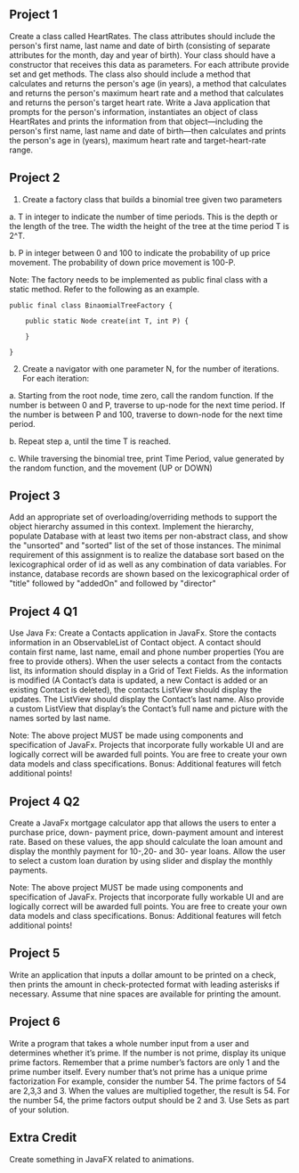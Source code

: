 ## Project 1

Create a class called HeartRates. The class attributes should include the person's first name, last name and date of birth (consisting of separate attributes for the month, day and year of birth). Your class should have a constructor that receives this data as parameters. For each attribute provide set and get methods. The class also should include a method that calculates and returns the person's age (in years), a method that calculates and returns the person's maximum heart rate and a method that calculates and returns the person's target heart rate. Write a Java application that prompts for the person's information, instantiates an object of class HeartRates and prints the information from that object—including the person's first name, last name and date of birth—then calculates and prints the person's age in (years), maximum heart rate and target-heart-rate range.

## Project 2

1. Create a factory class that builds a binomial tree given two parameters

  a. T in integer to indicate the number of time periods.  This is the depth or the length of the tree.  The width the height of the tree at the time period T is 2^T. 

  b. P in integer between 0 and 100 to indicate the probability of up price movement.  The probability of down price movement is 100-P.


Note:  The factory needs to be implemented as public final class with a static method.  Refer to the following as an example.


	public final class BinaomialTreeFactory {

		public static Node create(int T, int P) {

		}

	}


2. Create a navigator with one parameter N, for the number of iterations.  For each iteration:  

  a. Starting from the root node, time zero, call the random function.  If the number is between 0 and P, traverse to up-node for the next time period.  If the number is between P and 100, traverse to down-node for the next time period.

  b. Repeat step a, until the time T is reached.

  c. While traversing the binomial tree, print Time Period, value generated by the random function, and the movement (UP or DOWN)

## Project 3

Add an appropriate set of overloading/overriding methods to support the object hierarchy assumed in this context. Implement the hierarchy, populate Database with at least two items per non-abstract class, and show the "unsorted" and "sorted" list of the set of those instances. The minimal requirement of this assignment is to realize the database sort based on the lexicographical order of id as well as any combination of data variables. For instance, database records are shown based on the lexicographical order of "title" followed by "addedOn" and followed by "director"

## Project 4 Q1

Use Java Fx: Create a Contacts application in JavaFx. Store the contacts information in an
ObservableList of Contact object. A contact should contain first name, last name, email
and phone number properties (You are free to provide others). When the user selects a contact
from the contacts list, its information should display in a Grid of Text Fields. As the
information is modified (A Contact’s data is updated, a new Contact is added or an existing
Contact is deleted), the contacts ListView should display the updates. The ListView should
display the Contact’s last name. Also provide a custom ListView that display’s the Contact’s
full name and picture with the names sorted by last name.

Note: The above project MUST be made using components and specification of JavaFx. Projects
that incorporate fully workable UI and are logically correct will be awarded full points. You are
free to create your own data models and class specifications. Bonus: Additional features will
fetch additional points!

## Project 4 Q2

Create a JavaFx mortgage calculator app that allows the users to enter a purchase price, down-
payment price, down-payment amount and interest rate. Based on these values, the app should
calculate the loan amount and display the monthly payment for 10-,20- and 30- year loans.
Allow the user to select a custom loan duration by using slider and display the monthly
payments.

Note: The above project MUST be made using components and specification of JavaFx. Projects
that incorporate fully workable UI and are logically correct will be awarded full points. You are
free to create your own data models and class specifications. Bonus: Additional features will
fetch additional points!

## Project 5

Write an application that inputs a dollar amount to be printed on a check, then prints the
amount in check-protected format with leading asterisks if necessary. Assume that nine spaces are
available for printing the amount.

## Project 6

Write a program that takes a whole number input from a user and determines whether it’s prime. If the
number is not prime, display its unique prime factors. Remember that a prime number’s factors are only
1 and the prime number itself. Every number that’s not prime has a unique prime factorization For
example, consider the number 54. The prime factors of 54 are 2,3,3 and 3. When the values are
multiplied together, the result is 54. For the number 54, the prime factors output should be 2 and 3. Use
Sets as part of your solution.

## Extra Credit

Create something in JavaFX related to animations.
